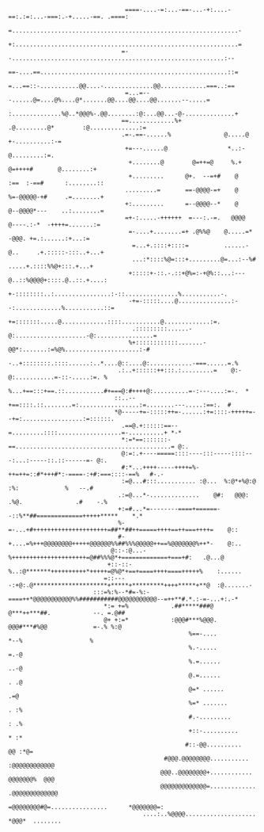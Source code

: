 

                                                                                                                                            
                                                                                                                                            
                                                                                                                                            
                                                                                                                                            
                                                                                                                                            
                                                                                                                                            
                                                                                                                                            
                                                                                                                                            
                                                                                                                                            
                                                                                                                                            
                                     ====-....-=:...-==-...-+:....-==:.:=:...-===:.-+.....-==. .====:                                       
                                    =................................................................-                                      
                                    +:...............................................................=                                      
                                    =--............................................................:--                                      
                                    ==-....==.....................................................::=                                       
                                     =...==::-...........@@....-..............@@.............===..:==                                       
                                     =...=---......@=....@%....@*.......@@....@@....@@.......--.....=                                       
                                    :..............%@..*@@@%-.@@........:@:...@@...-@-..............+                                       
                                    ==.............%+         .@.........@*        :@..............:=                                       
                                    .=-.==-......%               @.....@              +-..........:-=                                       
                                     +=---......@                 *..:-                 @.........:=.                                       
                                      +........@        @=++=@     %.+     @=++++#       @........:+                                        
                                      +.........      @+.  --=+#    @    :==  :-==#      :........::                                        
                                     .........=       ==-@@@@-=+    @    %=-@@@@@-+#     .=........+                                        
                                     +:.........      =--@@@@--*    @    @--@@@@*---    ..:........=                                        
                                     =+-:.....-++++++  =---:.-=.   @@@@   @----.:-*  -++++=.......:=                                        
                                      =-....+........=+ .@%%@    @.....=*   -@@@. +=.:......:+...:=                                         
                                       =...+.::::+::::=          ......-@..     .+.:::::-:::..+...+                                         
                                       ...:*::::%@=:::+.........@=...:--%# .....+.::::%%@+:::.+...+                                         
                                      +:::::+-::.-.::+@%=:-+@%::...:---@..::%@@@@+::::.@..::.+....:                                         
                                      +-::::::::..:................:-::...............%...........-.                                        
                                      -+=-:::::....@...............:--:.............%...........::=                                         
                                       +=:::::::.....@.............::::...........@.............:=.                                         
                                       .:::::::::......-@:....................-@:................=                                          
                                      %+::::::::::::.......-@@*:.......:=%@%.....................:-#                                        
                                    -..+::::::::.::::......:..*....@::....@:............-===......=.%                                       
                                   .:..+::::::++:::.:.........=    @:-    @:...........=-::-.....:=. %                                      
                                   %...+==:::+==.::...........#+===@:#++++@:..........=-:---....:=-.  *                                     
                                  ::..--+==::::.::........=:.................:=........---.....:==:.  #                                     
                                  *@-----+=-:::::++=-......:+=::::-+++++=--+=:.................:=::::::.                                    
                                    .==@.+::::::==--=.........::::..................=-..........+ *-*                                       
                                    *:=*==:::::::-==............................................= @:.                                       
                                    @:=:.+----=====::::----:::-----::::---:...:-----::.::------=- @:.                                       
                                    #:*...++++-----++++=%-++=++=::#*+++#*:-====-:+#:===::::-==%   #-.-                                      
                                    :=@...#:::........... :@...  %:@*+%@:@    :%:             %   --.#                                      
                                   .:=@...*-..............    @#:   @@@:  .%@.               .#    -.%                                      
                                   +:=#...*=--------====+======--::%**##=============+++++*****    *.*                                      
                                   %-=-...+#+++++++++++++++++++++=##**##++=====++++==++===++++=    @::                                      
                                   #-+....=%+++@@@@@@@@+++++@@@@@@%%##%%%@@@@@++==%@@@@@@@%++*-    @:..                                     
                                 @::-:@...-%+++++++++++++++++++++=@##%%%@*+=============+===+#:   .@...@                                    
                                +::-::-%..:@*******++++++++++*+++++=@%@*+==+====++++====+++++%    :......                                   
                               =::----:+@:.@*********************+*****+*********++++*****+**@  :@.......-                                  
                            :::=%:%--*#=-%:-====++*@@@@@@@@@@@%%###########@@@@@@@@@@@--=++**#.*.:-=-...+:.-*                               
                               *:= +=%            .##*****###@             @***++***##.            --. =.@##                                
                               @+ +:=*            :@@@#***%@@@.            @@@#***#%@@             =-.% %:@                                 
                                                       %==-....               *--%                   %                                      
                                                       %.-.....               =.-@                                                          
                                                       %.=......              ..-@                                                          
                                                       @.=......              . .@                                                          
                                                       @=* ......              .=@                                                          
                                                       %=* .......            . :%                                                          
                                                       #.-.........           : .%                                                          
                                                       +::-..........         * :*                                                          
                                                      #::-@@..........       @@ :*@=                                                        
                                                #@@@.@@@@@@@@...........    :@@@@@@@@@@@@                                                   
                                               @@@..@@@@@@@@+............    @@@@@@@%  @@@                                                  
                                               @@@@@@@@@@@@@=.............  .@@@@@@@@@@@@@                                                  
                                               =@@@@@@@@#@=................      *@@@@@@@=:                                                 
                                          ....:..%@@@@....................         *@@@*  ........                                          
                                                                                                                                            
                                                                                                                                            
                                                                                                                                            
                                                                                                                                            
                                                                                                                                            
                                                                                                                                            
                                                                                                                                            
                                                                                                                                            


